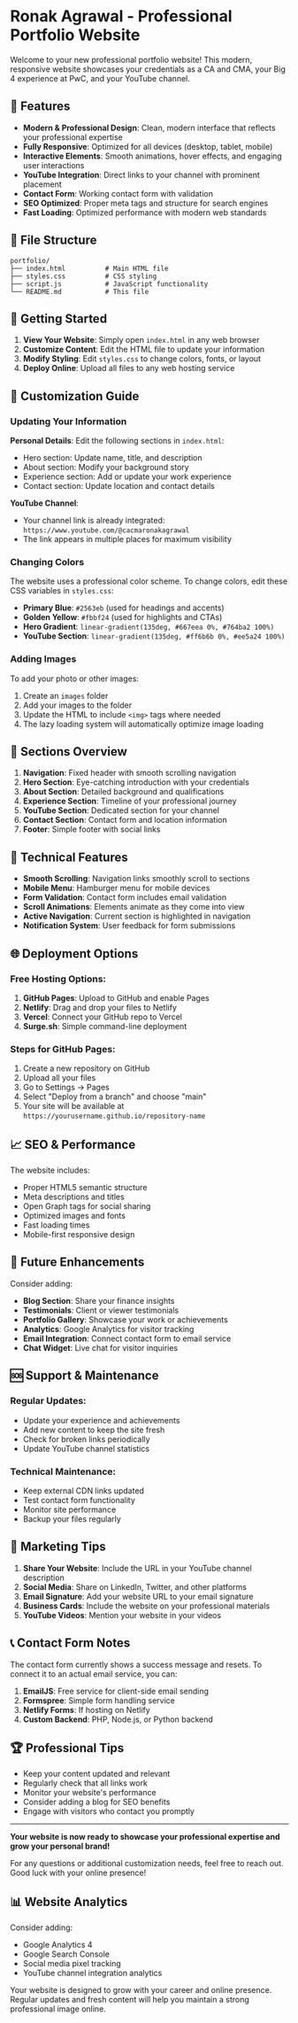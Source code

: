 # Ronak Agrawal - Professional Portfolio Website

Welcome to your new professional portfolio website! This modern, responsive website showcases your credentials as a CA and CMA, your Big 4 experience at PwC, and your YouTube channel.

## 🌟 Features

- **Modern & Professional Design**: Clean, modern interface that reflects your professional expertise
- **Fully Responsive**: Optimized for all devices (desktop, tablet, mobile)
- **Interactive Elements**: Smooth animations, hover effects, and engaging user interactions
- **YouTube Integration**: Direct links to your channel with prominent placement
- **Contact Form**: Working contact form with validation
- **SEO Optimized**: Proper meta tags and structure for search engines
- **Fast Loading**: Optimized performance with modern web standards

## 📁 File Structure

```
portfolio/
├── index.html          # Main HTML file
├── styles.css          # CSS styling
├── script.js           # JavaScript functionality
└── README.md           # This file
```

## 🚀 Getting Started

1. **View Your Website**: Simply open `index.html` in any web browser
2. **Customize Content**: Edit the HTML file to update your information
3. **Modify Styling**: Edit `styles.css` to change colors, fonts, or layout
4. **Deploy Online**: Upload all files to any web hosting service

## 🎨 Customization Guide

### Updating Your Information

**Personal Details**: Edit the following sections in `index.html`:
- Hero section: Update name, title, and description
- About section: Modify your background story
- Experience section: Add or update your work experience
- Contact section: Update location and contact details

**YouTube Channel**: 
- Your channel link is already integrated: `https://www.youtube.com/@cacmaronakagrawal`
- The link appears in multiple places for maximum visibility

### Changing Colors

The website uses a professional color scheme. To change colors, edit these CSS variables in `styles.css`:

- **Primary Blue**: `#2563eb` (used for headings and accents)
- **Golden Yellow**: `#fbbf24` (used for highlights and CTAs)
- **Hero Gradient**: `linear-gradient(135deg, #667eea 0%, #764ba2 100%)`
- **YouTube Section**: `linear-gradient(135deg, #ff6b6b 0%, #ee5a24 100%)`

### Adding Images

To add your photo or other images:
1. Create an `images` folder
2. Add your images to the folder
3. Update the HTML to include `<img>` tags where needed
4. The lazy loading system will automatically optimize image loading

## 📱 Sections Overview

1. **Navigation**: Fixed header with smooth scrolling navigation
2. **Hero Section**: Eye-catching introduction with your credentials
3. **About Section**: Detailed background and qualifications
4. **Experience Section**: Timeline of your professional journey
5. **YouTube Section**: Dedicated section for your channel
6. **Contact Section**: Contact form and location information
7. **Footer**: Simple footer with social links

## 🔧 Technical Features

- **Smooth Scrolling**: Navigation links smoothly scroll to sections
- **Mobile Menu**: Hamburger menu for mobile devices
- **Form Validation**: Contact form includes email validation
- **Scroll Animations**: Elements animate as they come into view
- **Active Navigation**: Current section is highlighted in navigation
- **Notification System**: User feedback for form submissions

## 🌐 Deployment Options

### Free Hosting Options:
1. **GitHub Pages**: Upload to GitHub and enable Pages
2. **Netlify**: Drag and drop your files to Netlify
3. **Vercel**: Connect your GitHub repo to Vercel
4. **Surge.sh**: Simple command-line deployment

### Steps for GitHub Pages:
1. Create a new repository on GitHub
2. Upload all your files
3. Go to Settings → Pages
4. Select "Deploy from a branch" and choose "main"
5. Your site will be available at `https://yourusername.github.io/repository-name`

## 📈 SEO & Performance

The website includes:
- Proper HTML5 semantic structure
- Meta descriptions and titles
- Open Graph tags for social sharing
- Optimized images and fonts
- Fast loading times
- Mobile-first responsive design

## 🔄 Future Enhancements

Consider adding:
- **Blog Section**: Share your finance insights
- **Testimonials**: Client or viewer testimonials
- **Portfolio Gallery**: Showcase your work or achievements
- **Analytics**: Google Analytics for visitor tracking
- **Email Integration**: Connect contact form to email service
- **Chat Widget**: Live chat for visitor inquiries

## 🆘 Support & Maintenance

### Regular Updates:
- Update your experience and achievements
- Add new content to keep the site fresh
- Check for broken links periodically
- Update YouTube channel statistics

### Technical Maintenance:
- Keep external CDN links updated
- Test contact form functionality
- Monitor site performance
- Backup your files regularly

## 🎯 Marketing Tips

1. **Share Your Website**: Include the URL in your YouTube channel description
2. **Social Media**: Share on LinkedIn, Twitter, and other platforms
3. **Email Signature**: Add your website URL to your email signature
4. **Business Cards**: Include the website on your professional materials
5. **YouTube Videos**: Mention your website in your videos

## 📞 Contact Form Notes

The contact form currently shows a success message and resets. To connect it to an actual email service, you can:

1. **EmailJS**: Free service for client-side email sending
2. **Formspree**: Simple form handling service
3. **Netlify Forms**: If hosting on Netlify
4. **Custom Backend**: PHP, Node.js, or Python backend

## 🏆 Professional Tips

- Keep your content updated and relevant
- Regularly check that all links work
- Monitor your website's performance
- Consider adding a blog for SEO benefits
- Engage with visitors who contact you promptly

---

**Your website is now ready to showcase your professional expertise and grow your personal brand!**

For any questions or additional customization needs, feel free to reach out. Good luck with your online presence!

## 📊 Website Analytics

Consider adding:
- Google Analytics 4
- Google Search Console
- Social media pixel tracking
- YouTube channel integration analytics

Your website is designed to grow with your career and online presence. Regular updates and fresh content will help you maintain a strong professional image online. 